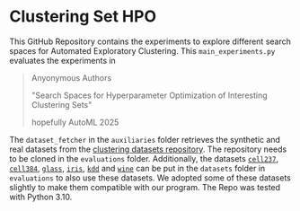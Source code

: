 # Clustering Set HPO
This GitHub Repository contains the experiments to explore different search spaces for Automated Exploratory Clustering.
This `main_experiments.py` evaluates the experiments in 

> Anyonymous Authors
> 
> "Search Spaces for Hyperparameter Optimization of Interesting Clustering Sets" 
> 
> hopefully AutoML 2025

The `dataset_fetcher` in the `auxiliaries` folder retrieves  the 
synthetic and real datasets from the [clustering datasets repository](https://github.com/milaan9/Clustering-Datasets).
The repository needs to be cloned in the `evaluations` folder.
Additionally, the datasets [`cell237`](http://faculty.washington.edu/kayee/cluster/logcho_237_4class.txt), 
[`cell384`](http://faculty.washington.edu/kayee/cluster/log_cellcycle_384_17.txt), 
[`glass`](https://archive.ics.uci.edu/dataset/42/glass+identification), 
[`iris`](https://archive.ics.uci.edu/dataset/53/iris), 
[`kdd`](https://archive.ics.uci.edu/dataset/139/synthetic+control+chart+time+series) and 
[`wine`](https://archive.ics.uci.edu/dataset/186/wine+quality) can be put in
the `datasets` folder in `evaluations` to also use these datasets.
We adopted some of these datasets slightly to make them compatible with our program. 
The Repo was tested with Python 3.10.

